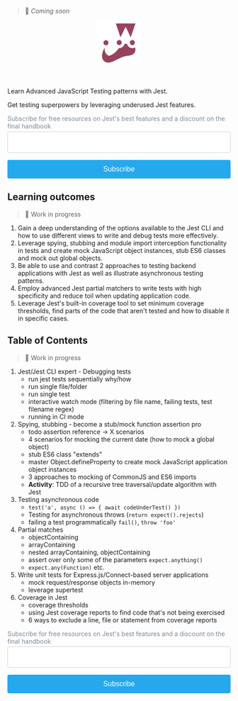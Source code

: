 <style>
  input[type="submit"] {
    display: block;
    width: 100%;
    background: #26A8ED;
    border: 0;
    border-radius: 0.25em;
    color: #fff;
    outline: 0;
    padding: 0.75em 1em;
    width: 100%;
    font-size: 16px;
    box-sizing: border-box;
    cursor: pointer;
    margin-bottom: 0.5em;
  }
  label {
    color: #7e8a9a;
    margin-bottom: 0.25em;
    display: inline-block;
  }
  input[type="email"] {
    background-color: 0 0;
    border: 1px solid #ced3d9;
    border-radius: 4px;
    display: block;
    padding: 0.75em 1em;
    width: 100%;
    margin-bottom: 1em;
    box-sizing: border-box;
    font-size: 16px;
    line-height: 1.4em;
    font-family: -apple-system, BlinkMacSystemFont, "Segoe UI", Roboto, "Helvetica Neue", Arial, sans-serif;
  }
  .logo {
    margin-left: auto;
    margin-right: auto;
    margin-bottom: 50px;
    display: flex;
  }
</style>

> 🚧 _Coming soon_

<img src="./jest.png" class="logo" width="100px" alt="Jest Logo" />

Learn Advanced JavaScript Testing patterns with Jest.


Get testing superpowers by leveraging underused Jest features.

<form
  action="https://buttondown.email/api/emails/embed-subscribe/hugo"
  method="post"
  target="popupwindow"
  onsubmit="window.open('https://buttondown.email/hugo', 'popupwindow')"
  class="embeddable-buttondown-form"
>
  <label for="bd-email">Subscribe for free resources on Jest's best features and a discount on the final handbook</label>
  <input type="email" name="email" id="bd-email">
  <input type="hidden" value="1" name="embed">
  <input type="hidden" name="tag" value="jesthandbook" />
  <input type="submit" value="Subscribe">
</form>


## Learning outcomes

> 🚧 Work in progress

1. Gain a deep understanding of the options available to the Jest CLI and how to use different views to write and debug tests more effectively. 
2. Leverage spying, stubbing and module import interception functionality in tests and create mock JavaScript object instances, stub ES6 classes and mock out global objects.
3. Be able to use and contrast 2 approaches to testing backend applications with Jest as well as illustrate asynchronous testing patterns.
4. Employ advanced Jest partial matchers to write tests with high specificity and reduce toil when updating application code.
5. Leverage Jest's built-in coverage tool to set minimum coverage thresholds, find parts of the code that aren't tested and how to disable it in specific cases.

## Table of Contents

> 🚧 Work in progress

1. Jest/Jest CLI expert - Debugging tests
    - run jest tests sequentially why/how
    - run single file/folder
    - run single test
    - interactive watch mode (filtering by file name, failing tests, test filename regex)
    - running in CI mode
2. Spying, stubbing - become a stub/mock function assertion pro
    - todo assertion reference -> X scenarios
    - 4 scenarios for mocking the current date (how to mock a global object)
    - stub ES6 class "extends"
    - master Object.defineProperty to create mock JavaScript application object instances
    - 3 approaches to mocking of CommonJS and ES6 imports
    - **Activity**: TDD of a recursive tree traversal/update algorithm with Jest
3. Testing asynchronous code
    - `test('a', async () => { await codeUnderTest() })`
    - Testing for asynchronous throws (`return expect().rejects`)
    - failing a test programmatically `fail()`, `throw 'foo'`
4. Partial matches
    - objectContaining
    - arrayContaining
    - nested arrayContaining, objectContaining
    - assert over only some of the parameters `expect.anything()`
    - `expect.any(Function)` etc.
5. Write unit tests for Express.js/Connect-based server applications
    - mock request/response objects in-memory
    - leverage supertest
6. Coverage in Jest
    - coverage thresholds
    - using Jest coverage reports to find code that's not being exercised
    - 6 ways to exclude a line, file or statement from coverage reports

<form
  action="https://buttondown.email/api/emails/embed-subscribe/hugo"
  method="post"
  target="popupwindow"
  onsubmit="window.open('https://buttondown.email/hugo', 'popupwindow')"
  class="embeddable-buttondown-form"
>
  <label for="bd-email">Subscribe for free resources on Jest's best features and a discount on the final handbook</label>
  <input type="email" name="email" id="bd-email">
  <input type="hidden" value="1" name="embed">
  <input type="hidden" name="tag" value="jesthandbook" />
  <input type="submit" value="Subscribe">
</form>


<script async defer src="https://cdn.simpleanalytics.io/hello.js"></script>
<noscript><img src="https://api.simpleanalytics.io/hello.gif" alt=""></noscript>
